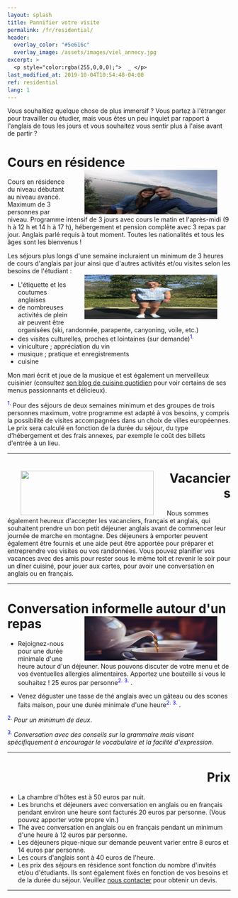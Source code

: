 ```yaml
---
layout: splash
title: Pannifier votre visite
permalink: /fr/residential/
header:
  overlay_color: "#5e616c"
  overlay_image: /assets/images/viel_annecy.jpg
excerpt: >
  <p style="color:rgba(255,0,0,0);">  _ </p>
last_modified_at: 2019-10-04T10:54:48-04:00
ref: residential
lang: 1
---
```


Vous souhaitiez quelque chose de plus immersif ?  Vous partez à l'étranger pour travailler ou étudier, mais vous êtes un peu inquiet par rapport à l'anglais de tous les jours et vous souhaitez vous sentir plus à l'aise avant de partir ?

# Cours en résidence <img style="float: right;" src="/assets/images/carl_mandy.jpg" width="300" height="100" hspace="30">

Cours en résidence du niveau débutant au niveau avancé.  Maximum de 3 personnes par niveau.  Programme intensif de 3 jours avec cours le matin et l'après-midi (9 h à 12 h et 14 h à 17 h), hébergement et pension complète avec 3 repas par jour. Anglais parlé requis à tout moment. Toutes les nationalités et tous les âges sont les bienvenus ! 




Les séjours plus longs d'une semaine incluraient un minimum de 3 heures de cours d'anglais par jour ainsi que d'autres activités et/ou visites selon les besoins de l'étudiant : 
<img style="float: right;" src="/assets/images/carla_trampoline.jpg" width="300" height="100" hspace="30">
- L'étiquette et les coutumes anglaises
- de nombreuses activités de plein air peuvent être organisées (ski, randonnée, parapente, canyoning, voile, etc.)
- des visites culturelles, proches et lointaines (sur demande)<sup><span style="color:blue">1.</span></sup>
- viniculture ; appréciation du vin
- musique ; pratique et enregistrements
- cuisine


Mon mari écrit et joue de la musique et est également un merveilleux cuisinier (consultez [son blog de cuisine quotidien](GiezFoodie.github.io) pour voir certains de ses menus passionnants et délicieux).

<sup><span style="color:blue">1.</span></sup> 
Pour des séjours de deux semaines minimum et des groupes de trois personnes maximum, votre programme est adapté à vos besoins, y compris la possibilité de visites accompagnées dans un choix de villes européennes.  Le prix sera calculé en fonction de la durée du séjour, du type d'hébergement et des frais annexes, par exemple le coût des billets d'entrée à un lieu.

---

<div style="text-align: right"> <h1 id="brunch"> <img style="float: left;" src="/assets/images/aunts_and_uncles.jpg" width="300" height="100" hspace="30"> Vacanciers </h1> </div> 

Nous sommes également heureux d'accepter les vacanciers, français et anglais, qui souhaitent prendre un bon petit déjeuner anglais avant de commencer leur journée de marche en montagne.  Des déjeuners à emporter peuvent également être fournis et une aide peut être apportée pour préparer et entreprendre vos visites ou vos randonnées.  Vous pouvez planifier vos vacances avec des amis pour rester sous le même toit et revenir le soir pour un dîner cuisiné, pour jouer aux cartes, pour avoir une conversation en anglais ou en français.

---

# Conversation informelle autour d'un repas <img style="float: right;" src="/assets/images/tea.jpg" width="300" height="100" hspace="30">

- Rejoignez-nous pour une durée minimale d'une heure autour d'un déjeuner.  Nous pouvons discuter de votre menu et de vos éventuelles allergies alimentaires.  Apportez une bouteille si vous le souhaitez ! 25 euros par personne<sup><span style="color:blue">2.</span></sup> <sup><span style="color:blue">3.</span></sup> . 

- Venez déguster une tasse de thé anglais avec un gâteau ou des scones faits maison, pour une durée minimale d'une heure<sup><span style="color:blue">2.</span></sup>  <sup><span style="color:blue">3.</span></sup> . 


<sup><span style="color:blue">2.</span></sup> *Pour un minimum de deux*.


<sup><span style="color:blue">3.</span></sup> *Conversation avec des conseils sur la grammaire mais visant spécifiquement à encourager le vocabulaire et la facilité d'expression.*

---

<div style="text-align: right"> <h1 id="brunch"> Prix </h1> </div> 
  
- La chambre d'hôtes est à 50 euros par nuit.
- Les brunchs et déjeuners avec conversation en anglais ou en français pendant environ une heure sont facturés 20 euros par personne. (Vous pouvez apporter votre propre vin.)
- Thé avec conversation en anglais ou en français pendant un minimum d'une heure à 12 euros par personne.
- Les déjeuners pique-nique sur demande peuvent varier entre 8 euros et 14 euros par personne.
- Les cours d'anglais sont à 40 euros de l'heure.
- Les prix des séjours en résidence sont fonction du nombre d'invités et/ou d'étudiants. Ils sont également fixés en fonction de vos besoins et de la durée du séjour.  Veuillez [nous contacter](/contact/) pour obtenir un devis.


---